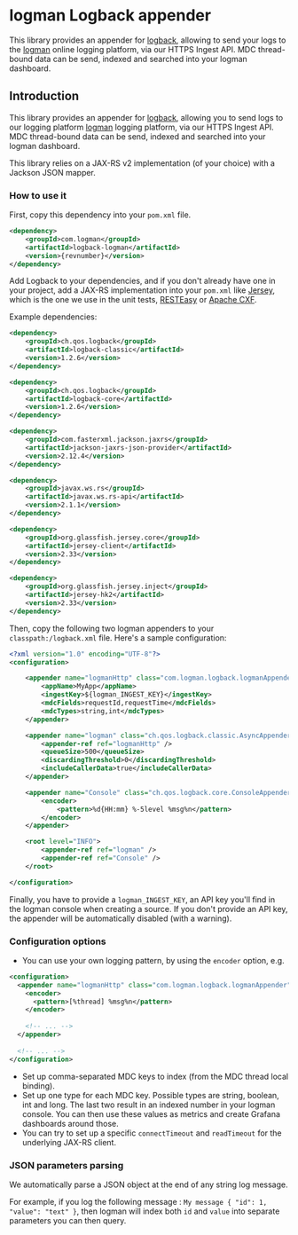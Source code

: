

# logman Logback appender

This library provides an appender for [logback](https://logback.qos.ch), allowing to send your logs to the [logman](https://logman.com) online logging platform, via our HTTPS Ingest API. MDC thread-bound data can be send, indexed and searched into your logman dashboard.


## Introduction

This library provides an appender for [logback](https://logback.qos.ch), allowing you to send logs to our logging platform [logman](https://logman.com) logging platform, via our HTTPS Ingest API. MDC thread-bound data can be send, indexed and searched into your logman dashboard.

This library relies on a JAX-RS v2 implementation (of your choice) with a Jackson JSON mapper.

### How to use it

First, copy this dependency into your `pom.xml` file.

```xml
<dependency>
    <groupId>com.logman</groupId>
    <artifactId>logback-logman</artifactId>
    <version>{revnumber}</version>
</dependency>
```

Add Logback to your dependencies, and if you don't already have one in your project, add a JAX-RS implementation into your `pom.xml` like [Jersey](https://search.maven.org/artifact/org.glassfish.jersey.core/jersey-client), which is the one we use in the unit tests, [RESTEasy](https://search.maven.org/artifact/org.jboss.resteasy/resteasy-client) or [Apache CXF](https://search.maven.org/artifact/org.apache.cxf/cxf-rt-rs-client).

Example dependencies:

```xml
<dependency>
    <groupId>ch.qos.logback</groupId>
    <artifactId>logback-classic</artifactId>
    <version>1.2.6</version>
</dependency>

<dependency>
    <groupId>ch.qos.logback</groupId>
    <artifactId>logback-core</artifactId>
    <version>1.2.6</version>
</dependency>

<dependency>
    <groupId>com.fasterxml.jackson.jaxrs</groupId>
    <artifactId>jackson-jaxrs-json-provider</artifactId>
    <version>2.12.4</version>
</dependency>

<dependency>
    <groupId>javax.ws.rs</groupId>
    <artifactId>javax.ws.rs-api</artifactId>
    <version>2.1.1</version>
</dependency>

<dependency>
    <groupId>org.glassfish.jersey.core</groupId>
    <artifactId>jersey-client</artifactId>
    <version>2.33</version>
</dependency>

<dependency>
    <groupId>org.glassfish.jersey.inject</groupId>
    <artifactId>jersey-hk2</artifactId>
    <version>2.33</version>
</dependency>
```

Then, copy the following two logman appenders to your `classpath:/logback.xml` file. Here's a sample configuration:

```xml
<?xml version="1.0" encoding="UTF-8"?>
<configuration>

    <appender name="logmanHttp" class="com.logman.logback.logmanAppender">
        <appName>MyApp</appName>
        <ingestKey>${logman_INGEST_KEY}</ingestKey>
        <mdcFields>requestId,requestTime</mdcFields>
        <mdcTypes>string,int</mdcTypes>
    </appender>

    <appender name="logman" class="ch.qos.logback.classic.AsyncAppender">
        <appender-ref ref="logmanHttp" />
        <queueSize>500</queueSize>
        <discardingThreshold>0</discardingThreshold>
        <includeCallerData>true</includeCallerData>
    </appender>

    <appender name="Console" class="ch.qos.logback.core.ConsoleAppender">
        <encoder>
            <pattern>%d{HH:mm} %-5level %msg%n</pattern>
        </encoder>
    </appender>

    <root level="INFO">
        <appender-ref ref="logman" />
        <appender-ref ref="Console" />
    </root>

</configuration>
```

Finally, you have to provide a `logman_INGEST_KEY`, an API key you'll find in the logman console when creating a source. If you don't provide an API key, the appender will be automatically disabled (with a warning).
    

### Configuration options

* You can use your own logging pattern, by using the `encoder` option, e.g.

```xml
<configuration>
  <appender name="logmanHttp" class="com.logman.logback.logmanAppender">
    <encoder>
      <pattern>[%thread] %msg%n</pattern>
    </encoder>
    
    <!-- ... -->
  </appender>
  
  <!-- ... -->
</configuration>
```

* Set up comma-separated MDC keys to index (from the MDC thread local binding).
* Set up one type for each MDC key. Possible types are string, boolean, int and long. The last two result in an indexed number in your logman console. You can then use these values as metrics and create Grafana dashboards around those.
* You can try to set up a specific `connectTimeout` and `readTimeout` for the underlying JAX-RS client.

### JSON parameters parsing

We automatically parse a JSON object at the end of any string log message. 

For example, if you log the following message : `My message { "id": 1, "value": "text" }`, then logman will index both `id` and `value` into separate parameters you can then query.
